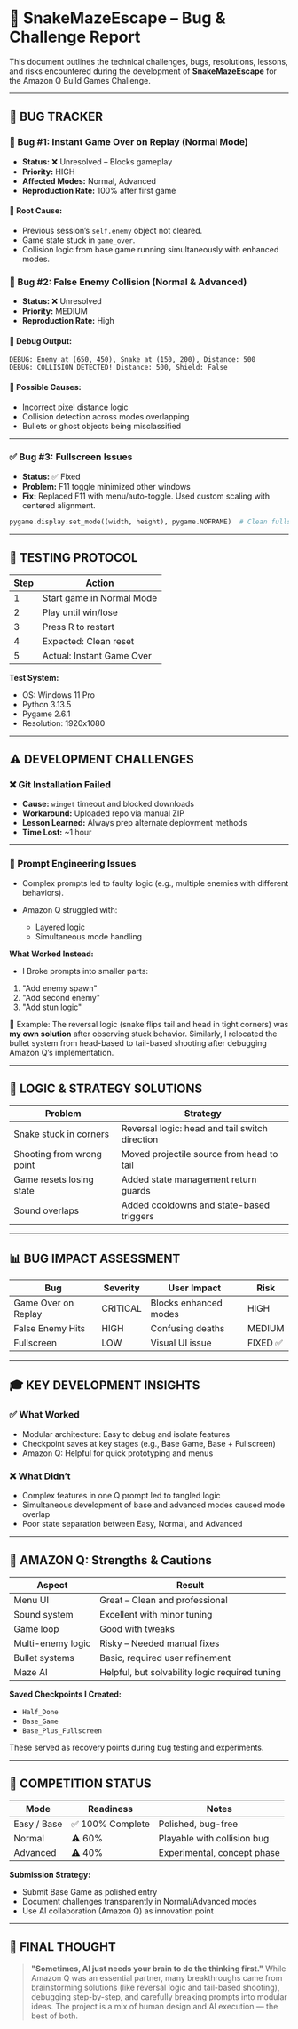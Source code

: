 

# 🧪 SnakeMazeEscape – Bug & Challenge Report

This document outlines the technical challenges, bugs, resolutions, lessons, and risks encountered during the development of **SnakeMazeEscape** for the Amazon Q Build Games Challenge.

---

## 🐛 BUG TRACKER

### 🔴 Bug #1: Instant Game Over on Replay (Normal Mode)

* **Status:** ❌ Unresolved – Blocks gameplay
* **Priority:** HIGH
* **Affected Modes:** Normal, Advanced
* **Reproduction Rate:** 100% after first game

#### 🔬 Root Cause:

* Previous session’s `self.enemy` object not cleared.
* Game state stuck in `game_over`.
* Collision logic from base game running simultaneously with enhanced modes.


### 🔴 Bug #2: False Enemy Collision (Normal & Advanced)

* **Status:** ❌ Unresolved
* **Priority:** MEDIUM
* **Reproduction Rate:** High

#### 🧪 Debug Output:

```
DEBUG: Enemy at (650, 450), Snake at (150, 200), Distance: 500
DEBUG: COLLISION DETECTED! Distance: 500, Shield: False
```

#### 📌 Possible Causes:

* Incorrect pixel distance logic
* Collision detection across modes overlapping
* Bullets or ghost objects being misclassified

---

### ✅ Bug #3: Fullscreen Issues

* **Status:** ✅ Fixed
* **Problem:** F11 toggle minimized other windows
* **Fix:** Replaced F11 with menu/auto-toggle. Used custom scaling with centered alignment.

```python
pygame.display.set_mode((width, height), pygame.NOFRAME)  # Clean fullscreen
```

---

## 🧪 TESTING PROTOCOL

| Step | Action                    |
| ---- | ------------------------- |
| 1    | Start game in Normal Mode |
| 2    | Play until win/lose       |
| 3    | Press R to restart        |
| 4    | Expected: Clean reset     |
| 5    | Actual: Instant Game Over |

**Test System:**

* OS: Windows 11 Pro
* Python 3.13.5
* Pygame 2.6.1
* Resolution: 1920x1080

---

## ⚠️ DEVELOPMENT CHALLENGES

### ❌ Git Installation Failed

* **Cause:** `winget` timeout and blocked downloads
* **Workaround:** Uploaded repo via manual ZIP
* **Lesson Learned:** Always prep alternate deployment methods
* **Time Lost:** \~1 hour

---

### 🧠 Prompt Engineering Issues

* Complex prompts led to faulty logic (e.g., multiple enemies with different behaviors).
* Amazon Q struggled with:

  * Layered logic
  * Simultaneous mode handling

**What Worked Instead:**

*  I Broke prompts into smaller parts:

  1. "Add enemy spawn"
  2. "Add second enemy"
  3. "Add stun logic"

🧠 Example:
The reversal logic (snake flips tail and head in tight corners) was **my own solution** after observing stuck behavior.
Similarly, I relocated the bullet system from head-based to tail-based shooting after debugging Amazon Q’s implementation.

---

## 🧩 LOGIC & STRATEGY SOLUTIONS

| Problem                   | Strategy                                       |
| ------------------------- | ---------------------------------------------- |
| Snake stuck in corners    | Reversal logic: head and tail switch direction |
| Shooting from wrong point | Moved projectile source from head to tail      |
| Game resets losing state  | Added state management return guards           |
| Sound overlaps            | Added cooldowns and state-based triggers       |

---

## 📊 BUG IMPACT ASSESSMENT

| Bug                 | Severity | User Impact           | Risk    |
| ------------------- | -------- | --------------------- | ------- |
| Game Over on Replay | CRITICAL | Blocks enhanced modes | HIGH    |
| False Enemy Hits    | HIGH     | Confusing deaths      | MEDIUM  |
| Fullscreen          | LOW      | Visual UI issue       | FIXED ✅ |

---

## 🎓 KEY DEVELOPMENT INSIGHTS

### ✅ What Worked

* Modular architecture: Easy to debug and isolate features
* Checkpoint saves at key stages (e.g., Base Game, Base + Fullscreen)
* Amazon Q: Helpful for quick prototyping and menus

### ❌ What Didn’t

* Complex features in one Q prompt led to tangled logic
* Simultaneous development of base and advanced modes caused mode overlap
* Poor state separation between Easy, Normal, and Advanced

---

## 🤖 AMAZON Q: Strengths & Cautions

| Aspect            | Result                                         |
| ----------------- | ---------------------------------------------- |
| Menu UI           | Great – Clean and professional                 |
| Sound system      | Excellent with minor tuning                    |
| Game loop         | Good with tweaks                               |
| Multi-enemy logic | Risky – Needed manual fixes                    |
| Bullet systems    | Basic, required user refinement                |
| Maze AI           | Helpful, but solvability logic required tuning |

**Saved Checkpoints I Created:**

* `Half_Done`
* `Base_Game`
* `Base_Plus_Fullscreen`

These served as recovery points during bug testing and experiments.

---

## 🚀 COMPETITION STATUS

| Mode        | Readiness       | Notes                       |
| ----------- | --------------- | --------------------------- |
| Easy / Base | ✅ 100% Complete | Polished, bug-free          |
| Normal      | ⚠️ 60%          | Playable with collision bug |
| Advanced    | ⚠️ 40%          | Experimental, concept phase |

**Submission Strategy:**

* Submit Base Game as polished entry
* Document challenges transparently in Normal/Advanced modes
* Use AI collaboration (Amazon Q) as innovation point

---

## 🏁 FINAL THOUGHT

> **"Sometimes, AI just needs your brain to do the thinking first."**
> While Amazon Q was an essential partner, many breakthroughs came from brainstorming solutions (like reversal logic and tail-based shooting), debugging step-by-step, and carefully breaking prompts into modular ideas. The project is a mix of human design and AI execution — the best of both.


